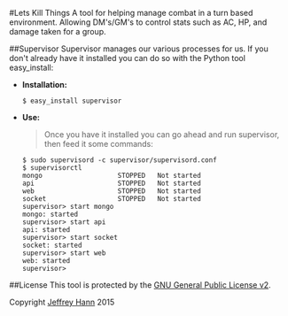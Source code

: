 #Lets Kill Things
A tool for helping manage combat in a turn based environment. Allowing DM's/GM's to control stats such as AC, HP, and damage taken for a group.


##Supervisor
Supervisor manages our various processes for us. If you don't already have it installed you can do so with the Python tool easy_install:

* **Installation:**

    ```
    $ easy_install supervisor
    ```

* **Use:**
    > Once you have it installed you can go ahead and run supervisor, then feed it some commands:

    ```
    $ sudo supervisord -c supervisor/supervisord.conf
    $ supervisorctl
    mongo                   STOPPED   Not started
    api                     STOPPED   Not started
    web                     STOPPED   Not started
    socket                  STOPPED   Not started
    supervisor> start mongo
    mongo: started
    supervisor> start api
    api: started
    supervisor> start socket
    socket: started
    supervisor> start web
    web: started
    supervisor>
    ```


##License
This tool is protected by the [GNU General Public License v2](http://www.gnu.org/licenses/gpl-2.0.html).

Copyright [Jeffrey Hann](http://jeffreyhann.ca/) 2015
